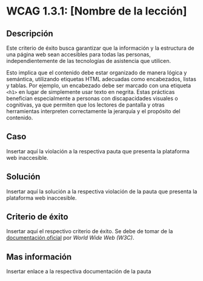 # WCAG 1.3.1: [Nombre de la lección]

## Descripción

Este criterio de éxito busca garantizar que la información y la estructura de una página web sean accesibles para todas las personas, independientemente de las tecnologías de asistencia que utilicen.

Esto implica que el contenido debe estar organizado de manera lógica y semántica, utilizando etiquetas HTML adecuadas como encabezados, listas y tablas. Por ejemplo, un encabezado debe ser marcado con una etiqueta `<h1>` en lugar de simplemente usar texto en negrita. Estas prácticas benefician especialmente a personas con discapacidades visuales o cognitivas, ya que permiten que los lectores de pantalla y otras herramientas interpreten correctamente la jerarquía y el propósito del contenido.

## Caso

Insertar aquí la violación a la respectiva pauta que presenta la plataforma web inaccesible.

## Solución

Insertar aquí la solución a la respectiva violación de la pauta que presenta la plataforma web inaccesible.

## Criterio de éxito

Insertar aquí el respectivo criterio de éxito. Se debe de tomar de la [documentación oficial](https://www.w3.org/WAI/) por *World Wide Web (W3C)*.

## Mas información

Insertar enlace a la respectiva documentación de la pauta
